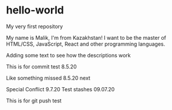 # hello-world
My very first repository

My name is Malik, I'm from Kazakhstan!
I want to be the master of HTML/CSS, JavaScript, React and other programming languages.

Adding some text to see how the descriptions work

This is for commit test 8.5.20

Like something missed 8.5.20 next

Special Conflict 9.7.20
Test stashes 09.07.20

This is for git push test